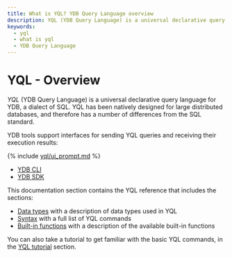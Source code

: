 ```yaml
---
title: What is YQL? YDB Query Language overview
description: YQL (YDB Query Language) is a universal declarative query language for data storage and processing systems, a dialect of SQL. You can get started with YQL in the web interface after you create a database.
keywords:
  - yql
  - what is yql
  - YDB Query Language
---
```


# YQL - Overview

*YQL* (YDB Query Language) is a universal declarative query language for YDB, a dialect of SQL. YQL has been natively designed for large distributed databases, and therefore has a number of differences from the SQL standard.

YDB tools support interfaces for sending YQL queries and receiving their execution results:

{% include [yql/ui_prompt.md](yql/ui_prompt.md) %}

- [YDB CLI](../../../../reference/ydb-cli/index.md)
- [YDB SDK](../../../../reference/ydb-sdk/index.md)

This documentation section contains the YQL reference that includes the sections:
- [Data types](../../types/index.md) with a description of data types used in YQL
- [Syntax](../../syntax/index.md) with a full list of YQL commands
- [Built-in functions](../../builtins/index.md) with a description of the available built-in functions

You can also take a tutorial to get familiar with the basic YQL commands, in the [YQL tutorial](../../../../dev/yql-tutorial/index.md) section.
